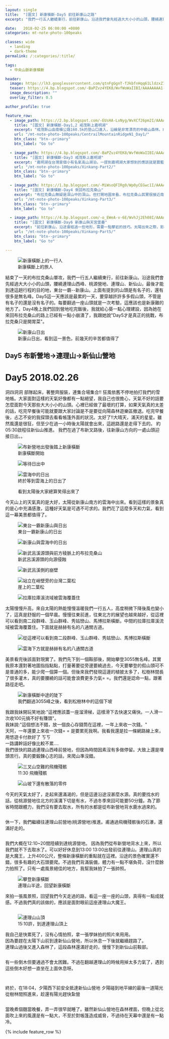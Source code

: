 ```yaml
---
layout: single
title:  "[圖文] 新康橫斷-Day5 前往新康山之路"
excerpt: "我們一行五人繼續東行，前往新康山。沿途我們會先經過大大小小的山頭，腰繞連理山西峰、桃源營地、連理山、新仙山，最後才能到達這趟行程的目的地，東台一霸--新康山。上面有提到的山頭是有名子的，還有很多是無名峰。"

date:   2018-02-25 06:00:00 +0800
categories: mt-note-photo-100peaks

classes: wide
  - landing
  - dark-theme
permalink: /:categories/:title/

tags:
  - 中央山脈新康橫斷

header:
  image: https://lh3.googleusercontent.com/qtnFgGgnT-fJkbfnHqq61LldzxZ7W6ABGz0FXBwtd3kiyHr0EC5z_ojxfSvJlIvmOzM6_JDcL8LXCaL5A4o=w2000-h1080
  teaser: https://4.bp.blogspot.com/-BaPZvz4YEK8/WvfWoWaIIBI/AAAAAAAA1-w/hUFP5MXZq7IG1k8SxEQkrQ51lMqsbQsGwCPcBGAYYCw/s1600/_MG_6418.JPG
  image_description: ""
  overlay_filter: 0.5

author_profile: true

feature_row:
  - image_path: https://2.bp.blogspot.com/-EUsHA-LxNyg/WvXCf26pm2I/AAAAAAAA16I/i7v5xgQbwHIdC4QYDCbUAzJ2TfpB6bV1ACLcBGAs/s1600/_MG_6291.JPG
    title: "[圖文] 新康橫斷-Day1,2 戒茂斯上嘉明湖"
    excerpt: "戒茂斯山由南橫公路160.5k的登山口進入，沿線是非常漂亮的中級山森林。戒茂斯山的登山口海拔只有2000多，還要翻過H2500左右的戒茂斯山稜，在下切到H2250左右的新武呂溪，然後才繼續上升接往中央山脈主稜。"
    url: "/mt-note-photo-100peaks/CentrailMountainRidgeN1_Day1/"
    btn_class: "btn--primary"
    btn_label: "Go to"

  - image_path: https://4.bp.blogspot.com/-BaPZvz4YEK8/WvfWoWaIIBI/AAAAAAAA1-w/hUFP5MXZq7IG1k8SxEQkrQ51lMqsbQsGwCPcBGAYYCw/s640/_MG_6418.JPG
    title: "[圖文] 新康橫斷-Day3 戒茂斯上嘉明湖"
    excerpt: "嘉明湖在台灣是個小有名氣高山湖泊，一提到嘉明湖大家想到的應該就是寶藍色的湖泊鑲嵌在廣大高山草原之中的景象吧。嘉明湖對我來說意義重大。我第一次的高山過夜隊伍就是去嘉明湖。"
    url: "/mt-note-photo-100peaks/Xinkang-Part2/"
    btn_class: "btn--primary"
    btn_label: "Go to"

  - image_path: https://1.bp.blogspot.com/-MiWsoQFIRg0/Wp0yCEGwc1I/AAAAAAAA0wY/R_I_24Tv9HAKr4qZjMCvF9LHGBq4jPhcgCPcBGAYYCw/s640/_MG_6524.JPG
    title: "[圖文] 新康橫斷-Day4 來回布拉克桑山"
    excerpt: "布拉克桑山無疑是深山中的深山。但打開地圖來看，布拉克桑山其實很接近南橫公路了!!礙於登山路徑，我們必須要進到嘉明湖、接上新康橫斷，才能踏上拜訪布拉克桑山的入口。"
    url: "/mt-note-photo-100peaks/Xinkang-Part3/"
    btn_class: "btn--primary"
    btn_label: "Go to"

  - image_path: https://4.bp.blogspot.com/-o_EWeA-v-6E/WvhJj2Eh08I/AAAAAAAA2HE/cjtp444K0Es1ExO5A3jcHov_7JN1W-QkQCLcBGAs/s640/_MG_6687.JPG
    title: "[圖文] 新康橫斷-Day6 新康山與天宮堡壘"
    excerpt: "前往新康山，沿途會經過一些地形，需要一點攀岩的技巧。太陽出來之際，影子可以投射在松樹上，天氣很好，雲的高度都比新康山低，太陽有辦法水平照過來，聽說繼續往前的天宮堡壘展望更棒。"
    url: "/mt-note-photo-100peaks/Xinkang-Part5/"
    btn_class: "btn--primary"
    btn_label: "Go to"

---
```


<figure style="width: 40%" class="align-right">
  <img src="https://4.bp.blogspot.com/-2P441t7pyL4/WvhBOpbICjI/AAAAAAAA2Dc/mV6JsRZnac8CyhuOH8_YIMGUjc0csYHMQCLcBGAs/s640/_MG_6582.JPG" alt="新康橫斷上的一行人">
  <figcaption> 新康橫斷上的旅人 </figcaption>
</figure> 
  
結束了一天的布拉克桑山單攻，我們一行五人繼續東行，前往新康山。沿途我們會先經過大大小小的山頭，腰繞連理山西峰、桃源營地、連理山、新仙山，最後才能到達這趟行程的目的地，東台一霸--新康山。上面有提到的山頭是有名子的，還有很多是無名峰。Day5這一天應該是最累的一天，要穿越許許多多假山頭，不管是有名子的還是沒有名子的。每要翻過一座山頭就是一次考驗，這應該也是新康難的地方了。Day4晚上我們回到營地吃完飯後，我就給心葵一點心理建設，因為她在來回布拉克桑山的路上已經有一點小崩潰了，我跟她說"Day5才是真正的挑戰，布拉克桑只是開胃菜"。

<figure style="width: 90%" class="align-center">
  <img src="https://2.bp.blogspot.com/-TuBf9nxjSrs/WvhBPbDVtaI/AAAAAAAA2Dk/pC7X3FimV_Ax1Mpb0YQJDfXJXNLesp66wCLcBGAs/s1600/_MG_6592.JPG" alt="新康山日出">
  <figcaption> 新康山日出，看到這一景色，前幾天的辛苦都值得了 </figcaption>
</figure> 


## Day5 布新營地->連理山->新仙山營地

# Day5 2018.02.26

洞四洞洞 部隊起床，著整齊服裝，連集合場集合!!
狂風依舊不停地拍打我們的雪地帳。大家面對這樣的天氣好像都有一點絕望，我自己也很擔心，天氣不好的話要怎麼面對今天那些大大小小的山頭。心裡已經做了最壞的打算，如果天氣真的太差的話，吃完早餐後可能就要跟大家討論是不是要從向陽森林遊樂區撤退。吃完早餐後，忐忑不安的我探頭去看看帳篷外面的狀況。太好了!!大晴天，滿天的星星。雖然風還是很狂，但至少在過一小時後太陽就會出來，這趟路還是走得下去的。
約05:30啟程往新仙山推進。
我們在過了布新叉路後，往新康山方向的一處山頭迎接日出。。

<figure class="align-center">
  <img src="https://1.bp.blogspot.com/--V-MSrBTU9E/WvhA6ynINSI/AAAAAAAA2DE/NCe03t8mlvYpG85rLFlb5GUqKgVvpinDQCLcBGAs/s1600/_MG_6545.JPG" alt="布新營地出發後踏上新康橫斷">
  <figcaption> 新康橫斷開始 </figcaption>
</figure> 

<figure class="align-center">
  <img src="https://1.bp.blogspot.com/-Q_67u3Jr-8A/WvhBNULLmFI/AAAAAAAA2DU/g5VJw2H_E2EnsXwpmG9iPIXOCAZW7-K3ACLcBGAs/s1600/_MG_6564.JPG" alt="等待日出中">
  <figcaption>  </figcaption>
</figure> 

<figure class="align-center">
  <img src="https://1.bp.blogspot.com/-Q-jBf5A_lPw/WvhBNeQN3_I/AAAAAAAA2DM/8vyFKCVKZAIEmw4tmsFPqdlThsH8avzFwCLcBGAs/s1600/_MG_6573.JPG" alt="雲海中的日出">
  <figcaption> 終於等到雲海上的日出了 </figcaption>
</figure> 

<figure class="align-center">
  <img src="https://2.bp.blogspot.com/-mA96dbjQlVU/WvhBOWrfsHI/AAAAAAAA2DY/Hva16ofE99war_j8IlExb2WrDIjome88wCLcBGAs/s1600/_MG_6581.JPG" alt="">
  <figcaption> 看到太陽後大家總算笑得出來了 </figcaption>
</figure> 

今天山上的天氣真的是大好，太陽從新康山南方的雲海中出來。看到這樣的景象真的是心中充滿感激，這種好天氣是可遇不可求的。我們花了這麼多天和力氣，看到這一幕美景都值得了。

<figure class="align-center">
  <img src="https://2.bp.blogspot.com/-TuBf9nxjSrs/WvhBPbDVtaI/AAAAAAAA2Dk/pC7X3FimV_Ax1Mpb0YQJDfXJXNLesp66wCLcBGAs/s1600/_MG_6592.JPG" alt="東台一霸新康山與日出">
  <figcaption> 東台一霸新康山的日出 </figcaption>
</figure> 

<figure class="align-center">
  <img src="https://3.bp.blogspot.com/-YFhPWnnjLzg/WvhCPaTODfI/AAAAAAAA2EE/RDWrdHP4jvo49Gs6IsMfg_ZYnXJVg6fyQCLcBGAs/s1600/_MG_6601.JPG" alt="新康山與雲海中的日出">
  <figcaption>  </figcaption>
</figure> 

<figure class="align-center">
  <img src="https://1.bp.blogspot.com/-6CIXHXpdBeU/WvhCPTqrpzI/AAAAAAAA2EA/qcq9M5cwbOIsU3u1T2_2GuVslsuTfM2PACLcBGAs/s1600/_MG_6604.JPG" alt="新武呂溪源頭與前方稜脈上的布拉克桑山">
  <figcaption> 新武呂溪源頭的向源侵蝕 </figcaption>
</figure> 

<figure class="align-center">
  <img src="https://2.bp.blogspot.com/-HB46er7sXts/WvhCQdB066I/AAAAAAAA2EI/639-Qb_ZMBgpokzpt8wSJrtIFsbcwGkfACLcBGAs/s1600/_MG_6611.JPG" alt="新武呂溪側的崩壁">
  <figcaption>  </figcaption>
</figure> 

<figure class="align-center">
  <img src="https://3.bp.blogspot.com/-AhjG309kcfg/WvhCRHwfhlI/AAAAAAAA2EM/cTGlPYwOyds8JZ2vjkFMNz06HsUJds1-wCLcBGAs/s1600/_MG_6616.JPG" alt="站立在峭壁旁的台灣二葉松">
  <figcaption> 崖上的二葉松 </figcaption>
</figure> 

<figure class="align-center">
  <img src="https://1.bp.blogspot.com/-s9nYnVbWwe4/WvhCReOYejI/AAAAAAAA2EQ/oW8e3WxHG0c9Difknwjl_SvtfyitimzNwCLcBGAs/s1600/_MG_6620.JPG" alt="拉庫拉庫溪流域被雲海覆蓋住">
  <figcaption>  </figcaption>
</figure> 

太陽慢慢升高，來自太陽的熱能慢慢溫暖我們一行五人，高度稍微下降後風也變小了，這真是舒服的一個早晨。慢慢往東前進，往東北方的展望也越來越好，從這裡可以看到南二段群峰、玉山群峰、秀姑巒山、馬博拉斯橫斷。中間的拉庫拉庫溪流域被雲海覆蓋住。下面就是赫赫有名的八通關古道。

<figure class="align-center">
  <img src="https://2.bp.blogspot.com/-A8cJkcp17Xc/WvhEjVSEB_I/AAAAAAAA2FA/rmZTXowbSH85xH2s3M2uOczStDXAt1hDwCLcBGAs/s1600/_MG_6597.JPG" alt="從這裡可以看到南二段群峰、玉山群峰、秀姑巒山、馬博拉斯橫斷">
  <figcaption>  </figcaption>
</figure> 

<figure class="align-center">
  <img src="https://4.bp.blogspot.com/-R1z7n5sEqV4/WvhCRVUKaWI/AAAAAAAA2EU/02nkcVGy1JcF2xDhP7aXQvkBKedYf2lngCLcBGAs/s1600/_MG_6623.JPG" alt="雲海下方就是赫赫有名的八通關古道">
  <figcaption>  </figcaption>
</figure> 

美景看完後該面對現實了。我們先下到一個鞍部後，開始攀登3055無名峰。其實我原本還對著地圖指指點點，打量著要從旁邊要繞過去，今天要攀登的假山頭可不是普通的多，能少爬一個算一個。但後來我們發現這邊的植披太多了，松樹林間長了很多灌木，真的要腰繞的話可能會浪費更多力氣= =。我們還是認命一點，跟著路徑走吧。

<figure class="align-center">
  <img src="https://4.bp.blogspot.com/-JYrdcuT6j50/WvhCSk415BI/AAAAAAAA2EY/MgbtHSuWNRUfqul1EdJhMbUyBfuKjCR4ACLcBGAs/s1600/_MG_6633.JPG" alt="新康橫斷中途的陡下">
  <figcaption> 我們翻過3055峰之後，看到松樹林中的這個下坡 </figcaption>
</figure> 

我跟我妹開玩笑地說:"這裡應該蓋一座溜滑梯，這樣滑下去快速又痛快。一人滑一次收100元搞不好有賺頭"。  
我妹說:"這個想法不錯，放一個良心存錢筒在這裡，一年上來收一次錢。"  
天阿，一年還要上來收一次錢= = 是要累死我啊。我看我還是拉一條網路線上來，用悠遊卡付款好了 ㄎㄎ  
一路講幹話好像比較不累....  
我們很快的路過連理山西峰前營地，但因為時間因素沒有多做停留。大致上還是埋頭苦行。真的要鍛鍊心志的話，來爬山準沒錯。  

<figure class="align-center">
  <img src="https://2.bp.blogspot.com/-XVglyjBvtQ8/WvhCTYHMKWI/AAAAAAAA2Ec/tk42VO3am08GOaL6QQj_6Dzb_fWK3DvTwCLcBGAs/s1600/_MG_6637.JPG" alt="三叉山空難的飛機殘骸">
  <figcaption> 11:30 飛機殘骸 </figcaption>
</figure> 

<figure class="align-center">
  <img src="https://3.bp.blogspot.com/-6pXsTzxmiPw/WvhGcmXZzrI/AAAAAAAA2FM/Yiysq7UMqWgJZQi1LT6lBg5GBrSava0gQCLcBGAs/s1600/_MG_6638.JPG" alt="山坡下還有散落的零件">
  <figcaption>  </figcaption>
</figure> 

今天的天氣太好了，走起來還滿渴的，但是這邊沿途沒甚麼水源。真的要找水的話，從桃源營地往北方的溪溝下切是有水，不過冬季來回可能要50分鐘。為了節省時間跟體力，我們沒有要去取水，所有的水都是從布新營地背水鹿水過來的。  

<figure class="align-center">
  <img src="https://1.bp.blogspot.com/-sgyYheg1G1I/WvhCTub6Q0I/AAAAAAAA2Eg/OABVQ2fX2hcRNSAs8uIDogeocvR18kbEwCLcBGAs/s1600/_MG_6640.JPG" alt="">
  <figcaption>  </figcaption>
</figure> 

休一下，我們繼續往連理山前營地(桃源營地)推進。甫通過飛機殘骸後的石瀑，還滿好走的。

<figure class="align-center">
  <img src="https://4.bp.blogspot.com/-EohIf7DcNOk/WvhHZFFVFQI/AAAAAAAA2Fc/Ot_x1AG4lgsT2kmMuQ31ymc3UDmbBj0XQCLcBGAs/s1600/_MG_6642.JPG" alt="">
  <figcaption>  </figcaption>
</figure> 

我們大概在12:10~20間陸續到達桃源營地。
因為我們從布新營地背水上來，所以我們就不下去取水了。可以好好休息到13:00
13:00出發前往連理山。連理山真的是大魔王，上升400公尺，整條新康橫斷的重點就在這裡。沿途的景色確實還不錯，很多有趣的大石頭要爬。不過我們背滿裝備，體力有一點不堪負荷，沒什麼餘力拍照了。只有一處風景絕佳的地方，我幫我妹拍了一張帥照。

<figure class="align-center">
  <img src="https://1.bp.blogspot.com/-DyqF-B8Hi-0/WvhHZZZ3xII/AAAAAAAA2Fg/dTiX9UyMNCYU7Sj8M3GehqyLJzZp81t-QCLcBGAs/s1600/_MG_6644.JPG" alt="攀登新康橫斷">
  <figcaption> 連理山半途，回望新康橫斷 </figcaption>
</figure> 

來拍一張風景照，回望我們今天走過的路，看這一座一座的山頭，真得有一點成就感。不過我們真的該做的，應該是面對眼前這座連理山大魔王。

<figure class="align-center">
  <img src="https://1.bp.blogspot.com/-WX4tdDXQFY8/WvhHZGHCjII/AAAAAAAA2FY/ExPyAaNmb281zBEIS8O1TKw56Fbmhl9JwCLcBGAs/s1600/_MG_6649.JPG" alt="">
  <figcaption>  </figcaption>
</figure> 

<figure class="align-center">
  <img src="https://3.bp.blogspot.com/-TPM3OY6oL8A/WvhISamsWvI/AAAAAAAA2GU/qxjRgA-l994791GknW2mzlTddiv2I8EZgCEwYBhgL/s1600/IMG_5734%2B%25281%2529.JPG" alt="連理山山頂">
  <figcaption> 15:10許，到達連理山頂上 </figcaption>
</figure> 

我自己是快累死了，沒有心情拍照，拿一張學妹拍的照片來用用。  
因為要趕在太陽下山前到達新仙山營地，所以休息一下後就繼續趕路了。  
連理山過後又進入森林了，這段森林還滿好走的，慢慢下到新仙山前鞍部。  

<figure class="align-center">
  <img src="https://2.bp.blogspot.com/-PKjyuzQ3R5M/WvhHa_0OlAI/AAAAAAAA2Fk/UbkD2n1gaXoo7O6ptAsphGAZfV-hWFgqgCLcBGAs/s1600/_MG_6651.JPG" alt="">
  <figcaption>  </figcaption>
</figure> 

有一些倒木但要通過不會太困難。不過在翻越連理山的時候用掉太多力氣了，遇到這些倒木好想一直坐在上面休息呀。

<figure class="align-center">
  <img src="https://4.bp.blogspot.com/-xHSUtOFmgC4/WvhHbRk7DTI/AAAAAAAA2Fo/EcYn5Pr3ShseA3ryXcF886oVCQegaoqMwCLcBGAs/s1600/_MG_6652.JPG" alt="">
  <figcaption>  </figcaption>
</figure> 

<figure class="align-center">
  <img src="https://3.bp.blogspot.com/-Dp1rAQ_k8Ms/WvhHbRM2EZI/AAAAAAAA2Fs/UXC_BF-vgmw33bvOSEJVD7CdieJt4RMJwCLcBGAs/s1600/_MG_6654.JPG" alt="">
  <figcaption>  </figcaption>
</figure> 

終於，在18:04，夕陽西下前安全抵達新仙山營地
夕陽碰到地平線的最後一道陽光從樹林間照進來，趁還有陽光趕快紮營

<figure class="align-center">
  <img src="https://2.bp.blogspot.com/-hp-U8tbvgRA/WvhHcAyImjI/AAAAAAAA2Fw/u7dYlpZNrDYnBPKGO-oXuwj57Jpe-ppZQCLcBGAs/s1600/_MG_6655.JPG" alt="">
  <figcaption>  </figcaption>
</figure> 

當晚煮個麵當晚餐，弄一弄很早就睡了。雖然新仙山營地在森林裡面，但晚上從北面吹上來的風還是有一點大，不至於對帳篷造成威脅，不過待在天幕中還是有一點冷。



{% include feature_row %}
